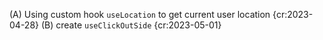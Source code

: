 (A) Using custom hook `useLocation` to get current user location {cr:2023-04-28}
(B) create `useClickOutSide` {cr:2023-05-01}
